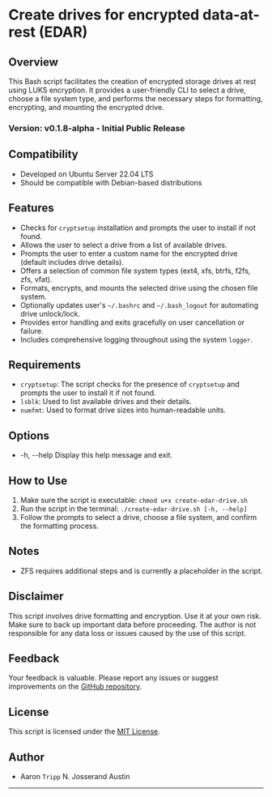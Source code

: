 # Create drives for encrypted data-at-rest (EDAR)

## Overview
This Bash script facilitates the creation of encrypted storage drives at rest using LUKS encryption. It provides a user-friendly CLI to select a drive, choose a file system type, and performs the necessary steps for formatting, encrypting, and mounting the encrypted drive.

### Version: v0.1.8-alpha - Initial Public Release

## Compatibility
- Developed on Ubuntu Server 22.04 LTS
- Should be compatible with Debian-based distributions

## Features
- Checks for `cryptsetup` installation and prompts the user to install if not found.
- Allows the user to select a drive from a list of available drives.
- Prompts the user to enter a custom name for the encrypted drive (default includes drive details).
- Offers a selection of common file system types (ext4, xfs, btrfs, f2fs, zfs, vfat).
- Formats, encrypts, and mounts the selected drive using the chosen file system.
- Optionally updates user's `~/.bashrc` and `~/.bash_logout` for automating drive unlock/lock.
- Provides error handling and exits gracefully on user cancellation or failure.
- Includes comprehensive logging throughout using the system `logger`.

## Requirements
- `cryptsetup`: The script checks for the presence of `cryptsetup` and prompts the user to install it if not found.
- `lsblk`: Used to list available drives and their details.
- `numfmt`: Used to format drive sizes into human-readable units.

## Options
- -h, --help   Display this help message and exit.

## How to Use
1. Make sure the script is executable: `chmod u+x create-edar-drive.sh`
2. Run the script in the terminal: `./create-edar-drive.sh [-h, --help]`
3. Follow the prompts to select a drive, choose a file system, and confirm the formatting process.

## Notes
- ZFS requires additional steps and is currently a placeholder in the script.

## Disclaimer
This script involves drive formatting and encryption. Use it at your own risk. Make sure to back up important data before proceeding. The author is not responsible for any data loss or issues caused by the use of this script.

## Feedback
Your feedback is valuable. Please report any issues or suggest improvements on the [GitHub repository](https://github.com/anjaustin/encrypted-data-at-rest).

## License
This script is licensed under the [MIT License](https://tripp.mit-license.org/).

## Author
- Aaron `Tripp` N. Josserand Austin

---

